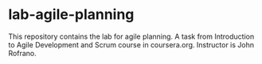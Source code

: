 # lab-agile-planning
This repository contains the lab for agile planning. A task from Introduction to Agile Development and Scrum course in coursera.org. Instructor is John Rofrano.
